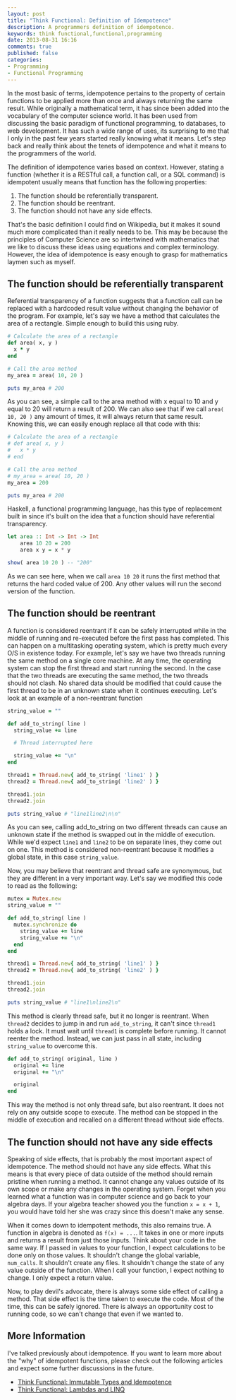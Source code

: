 ```yaml
---
layout: post
title: "Think Functional: Definition of Idempotence"
description: A programmers definition of idempotence.
keywords: think functional,functional,programming
date: 2013-08-31 16:16
comments: true
published: false
categories:
- Programming
- Functional Programming
---
```

In the most basic of terms, idempotence pertains to the property of certain functions to be applied more than once and always
returning the same result.  While originally a mathematical term, it has since been added into the vocabulary of the computer 
science world.  It has been used from discussing the basic paradigm of functional programming, to databases, to web
development.  It has such a wide range of uses, its surprising to me that I only in the past few years started really knowing
what it means.  Let's step back and really think about the tenets of idempotence and what it means to the programmers
of the world.

<!-- more -->

The definition of idempotence varies based on context.  However, stating a function (whether it is a RESTful call,
a function call, or a SQL command) is idempotent usually means that function has the following properties:

1. The function should be referentially transparent.
2. The function should be reentrant.
3. The function should not have any side effects.

That's the basic definition I could find on Wikipedia, but it makes it sound much more complicated than it really needs to
be.  This may be because the principles of Computer Science are so intertwined with mathematics that we like to discuss
these ideas using equations and complex terminology.  However, the idea of idempotence is easy enough to grasp for 
mathematics laymen such as myself.

The function should be referentially transparent
------------------------------------------------

Referential transparency of a function suggests that a function call can be replaced with a hardcoded result value without
changing the behavior of the program.  For example, let's say we have a method that calculates the area of a rectangle.
Simple enough to build this using ruby.

``` ruby
# Calculate the area of a rectangle
def area( x, y )
  x * y
end

# Call the area method
my_area = area( 10, 20 )

puts my_area # 200
```

As you can see, a simple call to the area method with x equal to 10 and y equal to 20 will return a result of 200.
We can also see that if we call `area( 10, 20 )` any amount of times, it will always return that same result.  Knowing
this, we can easily enough replace all that code with this:

``` ruby
# Calculate the area of a rectangle
# def area( x, y )
#   x * y
# end

# Call the area method
# my_area = area( 10, 20 )
my_area = 200

puts my_area # 200
```

Haskell, a functional programming language, has this type of replacement built in since it's built on the idea that a
function should have referential transparency.

``` hs
let area :: Int -> Int -> Int
    area 10 20 = 200
    area x y = x * y

show( area 10 20 ) -- "200"
```

As we can see here, when we call `area 10 20` it runs the first method that returns the hard coded value of 200.
Any other values will run the second version of the function.

The function should be reentrant
--------------------------------

A function is considered reentrant if it can be safely interrupted while in the middle of running and re-executed
before the first pass has completed.  This can happen on a multitasking operating system, which is pretty much every
O/S in existence today.  For example, let's say we have two threads running the same method on a single core machine.
At any time, the operating system can stop the first thread and start running the second.  In the case that the two
threads are executing the same method, the two threads should not clash.  No shared data should be modified that could
cause the first thread to be in an unknown state when it continues executing.  Let's look at an example of a 
non-reentrant function

``` ruby
string_value = ""

def add_to_string( line )
  string_value += line

  # Thread interrupted here

  string_value += "\n"
end

thread1 = Thread.new{ add_to_string( 'line1' ) }
thread2 = Thread.new{ add_to_string( 'line2' ) }

thread1.join
thread2.join

puts string_value # "line1line2\n\n"
```

As you can see, calling add_to_string on two different threads can cause an unknown state if the method is swapped out
in the middle of execution.  While we'd expect `line1` and `line2` to be on separate lines, they come out on one.  This
method is considered non-reentrant because it modifies a global state, in this case `string_value`.

Now, you may believe that reentrant and thread safe are synonymous, but they are different in a very important way.  Let's say
we modified this code to read as the following:

``` ruby
mutex = Mutex.new
string_value = ""

def add_to_string( line )
  mutex.synchronize do
    string_value += line
    string_value += "\n"
  end
end

thread1 = Thread.new{ add_to_string( 'line1' ) }
thread2 = Thread.new{ add_to_string( 'line2' ) }

thread1.join
thread2.join

puts string_value # "line1\nline2\n"
```

This method is clearly thread safe, but it no longer is reentrant.  When `thread2` decides to jump in and run `add_to_string`,
it can't since `thread1` holds a lock.  It must wait until `thread1` is complete before running.  It cannot reenter the method.
Instead, we can just pass in all state, including `string_value` to overcome this.

``` ruby
def add_to_string( original, line )
  original += line
  original += "\n"

  original
end
```

This way the method is not only thread safe, but also reentrant.  It does not rely on any outside scope to execute.  The 
method can be stopped in the middle of execution and recalled on a different thread without side effects.

The function should not have any side effects
---------------------------------------------

Speaking of side effects, that is probably the most important aspect of idempotence.  The method should not have any side effects.
What this means is that every piece of data outside of the method should remain pristine when running a method.  It cannot change
any values outside of its own scope or make any changes in the operating system.  Forget when you learned what
a function was in computer science and go back to your algebra days.  If your algebra teacher showed you the function `x = x + 1`, you
would have told her she was crazy since this doesn't make any sense.

When it comes down to idempotent methods, this also remains true.  A function in algebra is denoted as `f(x) = ...`.  It takes in one
or more inputs and returns a result from just those inputs.  Think about your code in the same way.  If I passed in values to your 
function, I expect calculations to be done only on those values.  It shouldn't change the global variable, `num_calls`.  It shouldn't
create any files.  It shouldn't change the state of any value outside of the function.  When I call your function, I expect nothing to
change.  I only expect a return value.

Now, to play devil's advocate, there is always some side effect of calling a method.  That side effect is the time taken to execute
the code.  Most of the time, this can be safely ignored.  There is always an opportunity cost to running code, so we can't change
that even if we wanted to.

More Information
----------------

I've talked previously about idempotence.  If you want to learn more about the "why" of idempotent functions, please check 
out the following articles and expect some further discussions in the future.

* [Think Functional: Immutable Types and Idempotence](http://www.codefixes.com/2010/11/think-functional-immutable-types-and-idempotence/)
* [Think Functional: Lambdas and LINQ](http://www.codefixes.com/2010/11/think-functional-lambdas-and-linq/)
